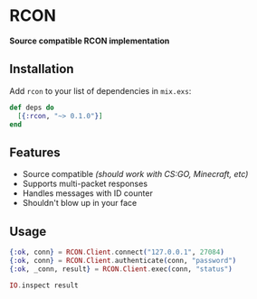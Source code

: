 # RCON

**Source compatible RCON implementation**

## Installation

  Add `rcon` to your list of dependencies in `mix.exs`:
  
  ```elixir
  def deps do
    [{:rcon, "~> 0.1.0"}]
  end
  ```
## Features

  - Source compatible *(should work with CS:GO, Minecraft, etc)*
  - Supports multi-packet responses
  - Handles messages with ID counter
  - Shouldn't blow up in your face

## Usage

  ```elixir
  {:ok, conn} = RCON.Client.connect("127.0.0.1", 27084)
  {:ok, conn} = RCON.Client.authenticate(conn, "password")
  {:ok, _conn, result} = RCON.Client.exec(conn, "status")
  
  IO.inspect result
  ```